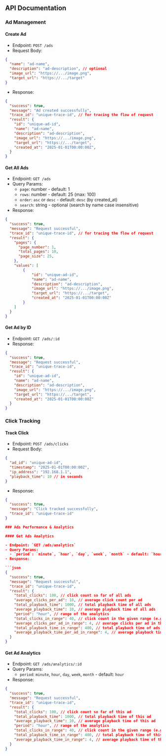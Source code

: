 ## API Documentation

### Ad Management

#### Create Ad

- Endpoint: `POST /ads`
- Request Body:

```json
{
  "name": "ad-name",
  "description": "ad-description", // optional
  "image_url": "https://.../image.png",
  "target_url": "https://.../target"
}
```

- Response:

```json
{
  "success": true,
  "message": "Ad created successfully",
  "trace_id": "unique-trace-id", // for tracing the flow of request
  "result": {
    "id": "unique-ad-id",
    "name": "ad-name",
    "description": "ad-description",
    "image_url": "https://.../image.png",
    "target_url": "https://.../target",
    "created_at": "2025-01-01T00:00:00Z",
  }
}
```

#### Get All Ads

- Endpoint: `GET /ads`
- Query Params:
  - `page`: number - default: 1
  - `rows`: number - default: 25 (max: 100)
  - `order`: `asc` or `desc` - default: `desc` (by created_at)
  - `search`: string - optional (search by name case insensitive)
- Response:

```json
{
  "success": true,
  "message": "Request successful",
  "trace_id": "unique-trace-id", // for tracing the flow of request
  "result": {
    "pages": {
      "page_number": 1,
      "total_pages": 10,
      "page_size": 25,
    },
    "values": [
        {
            "id": "unique-ad-id",
            "name": "ad-name",
            "description": "ad-description",
            "image_url": "https://.../image.png",
            "target_url": "https://.../target",
            "created_at": "2025-01-01T00:00:00Z"
        }
    ]
  }
}
```

#### Get Ad by ID

- Endpoint: `GET /ads/:id`
- Response:

```json
{
  "success": true,
  "message": "Request successful",
  "trace_id": "unique-trace-id",
  "result": {
    "id": "unique-ad-id",
    "name": "ad-name",
    "description": "ad-description",
    "image_url": "https://.../image.png",
    "target_url": "https://.../target",
    "created_at": "2025-01-01T00:00:00Z"
  }
}
```

### Click Tracking

#### Track Click

- Endpoint: `POST /ads/clicks`
- Request Body:

```json
{
  "ad_id": "unique-ad-id",
  "timestamp": "2025-01-01T00:00:00Z",
  "ip_address": "192.168.1.1",
  "playback_time": 10 // in seconds
}
```

- Response:

```json
{
  "success": true,
  "message": "Click tracked successfully",
  "trace_id": "unique-trace-id"
}

### Ads Performance & Analytics

#### Get Ads Analytics

- Endpoint: `GET /ads/analytics`
- Query Params:
  - `period`: `minute`, `hour`, `day`, `week`, `month` - default: `hour`
- Response:

```json
{
  "success": true,
  "message": "Request successful",
  "trace_id": "unique-trace-id",
  "result": {
    "total_clicks": 100, // click count so far of all ads
    "average_clicks_per_ad": 10, // average click count per ad
    "total_playback_time": 1000, // total playback time of all ads
    "average_playback_time": 10, // average playback time of all ads
    "period": "hour", // range of the analytics
    "total_clicks_in_range": 40, // click count in the given range (e.g. last hour)
    "average_clicks_per_ad_in_range": 4, // average clicks per ad in the given range
    "total_playback_time_in_range": 400, // total playback time of ads in the given range
    "average_playback_time_per_ad_in_range": 4, // average playback time per ad in the given range
  }
}
```

#### Get Ad Analytics

- Endpoint: `GET /ads/analytics/:id`
- Query Params:
  - `period`: `minute`, `hour`, `day`, `week`, `month` - default: `hour`
- Response:

```json
{
  "success": true,
  "message": "Request successful",
  "trace_id": "unique-trace-id",
  "result": {
    "total_clicks": 100, // click count so far of this ad
    "total_playback_time": 1000, // total playback time of this ad
    "average_playback_time": 10, // average playback time of this ad
    "period": "hour", // range of the analytics
    "total_clicks_in_range": 40, // click count in the given range (e.g. last hour)
    "total_playback_time_in_range": 400, // total playback time of this ad in the given range
    "average_playback_time_in_range": 4, // average playback time of this ad in the given range
  }
}
```
